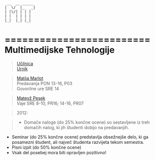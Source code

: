 
	 __  __ _____ 
	|  \/  |_   _|
	| |\/| | | |  
	| |  | | | |  
	|_|  |_| |_|  
             
=========================
Multimedijske Tehnologije
=========================

>[Učilnica](https://ucilnica.fri.uni-lj.si/course/view.php?id=61)  
>[Urnik](https://urnik.fri.uni-lj.si/timetable/2014_2015_zimski/allocations?subject=63734)  

>[Matija Marlot](http://www.fri.uni-lj.si/si/matija-marolt)  
Predavanja PON 13-16, P03  
Govorilne ure SRE 14   

>[Matevž Pesek](http://www.fri.uni-lj.si/si/matevz-pesek/)  
Vaje SRE 8-10, PR16; 14-16, PR07  

>2012:  

>- Domače naloge (do 25% končne ocene) so sestavljene iz treh domačih nalog, ki jih študenti dobijo na predavanjih.  
- Seminar (do 25% končne ocene) predstavlja obsežnejše delo, ki ga posamezni študent, ali največ študenta razvijeta tekom semestra.  
- Pisni izpit (do 50% končne ocene)  
- Vsak del posebej mora biti opravljen pozitivno!  

